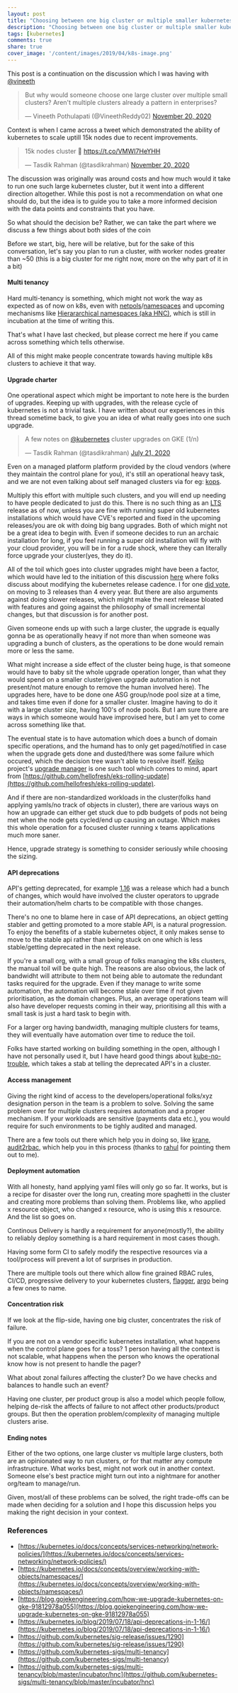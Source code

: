 ```yaml
---
layout: post
title: "Choosing between one big cluster or multiple smaller kubernetes clusters"
description: "Choosing between one big cluster or multiple smaller kubernetes clusters"
tags: [kubernetes]
comments: true
share: true
cover_image: '/content/images/2019/04/k8s-image.png'
---
```


This post is a continuation on the discussion which I was having with [@vineeth](https://twitter.com/VineethReddy02)

<blockquote class="twitter-tweet"><p lang="en" dir="ltr">But why would someone choose one large cluster over multiple small clusters? Aren&#39;t multiple clusters already a pattern in enterprises?</p>&mdash; Vineeth Pothulapati (@VineethReddy02) <a href="https://twitter.com/VineethReddy02/status/1329656769900003329?ref_src=twsrc%5Etfw">November 20, 2020</a></blockquote> <script async src="https://platform.twitter.com/widgets.js" charset="utf-8"></script>

Context is when I came across a tweet which demonstrated the ability of kubernetes to scale uptill 15k nodes due to recent improvements.

<blockquote class="twitter-tweet"><p lang="en" dir="ltr">15k nodes cluster 🤯 <a href="https://t.co/VMWI7HeYHH">https://t.co/VMWI7HeYHH</a></p>&mdash; Tasdik Rahman (@tasdikrahman) <a href="https://twitter.com/tasdikrahman/status/1329615066405093379?ref_src=twsrc%5Etfw">November 20, 2020</a></blockquote> <script async src="https://platform.twitter.com/widgets.js" charset="utf-8"></script>

The discussion was originally was around costs and how much would it take to run one such large kubernetes cluster, but it went into a different direction altogether. While this post is not a recommendation on what one should do, but the idea is to guide you to take a more informed decision with the data points and constraints that you have.

So what should the decision be? Rather, we can take the part where we discuss a few things about both sides of the coin

Before we start, big, here will be relative, but for the sake of this conversation, let's say you plan to run a cluster, with worker nodes greater than ~50 (this is a big cluster for me right now, more on the why part of it in a bit)

#### Multi tenancy

Hard multi-tenancy is something, which might not work the way as expected as of now on k8s, even with [netpols](https://kubernetes.io/docs/concepts/services-networking/network-policies/)/[namespaces](https://kubernetes.io/docs/concepts/overview/working-with-objects/namespaces/) and upcoming mechanisms like [Hierararchical namespaces (aka HNC)](https://github.com/kubernetes-sigs/multi-tenancy/blob/master/incubator/hnc), which is still in incubation at the time of writing this.

That's what I have last checked, but please correct me here if you came across something which tells otherwise.

All of this might make people concentrate towards having multiple k8s clusters to achieve it that way.

#### Upgrade charter

One operational aspect which might be important to note here is the burden of upgrades. Keeping up with upgrades, with the release cycle of kubernetes is not a trivial task. I have written about our experiences in this thread sometime back, to give you an idea of what really goes into one such upgrade.

<blockquote class="twitter-tweet"><p lang="en" dir="ltr">A few notes on <a href="https://twitter.com/kubernetes?ref_src=twsrc%5Etfw">@kubernetes</a> cluster upgrades on GKE (1/n)</p>&mdash; Tasdik Rahman (@tasdikrahman) <a href="https://twitter.com/tasdikrahman/status/1285619368353726465?ref_src=twsrc%5Etfw">July 21, 2020</a></blockquote> <script async src="https://platform.twitter.com/widgets.js" charset="utf-8"></script>

Even on a managed platform platform provided by the cloud vendors (where they maintain the control plane for you), it's still an operational heavy task, and we are not even talking about self managed clusters via for eg: [kops](https://github.com/kubernetes/kops/).

Multiply this effort with multiple such clusters, and you will end up needing to have people dedicated to just do this. There is no such thing as an [LTS](https://en.wikipedia.org/wiki/Long-term_support) release as of now, unless you are fine with running super old kubernetes installations which would have CVE's reported and fixed in the upcoming releases/you are ok with doing big bang upgrades. Both of which might not be a great idea to begin with. Even if someone decides to run an archaic installation for long, if you feel running a super old installation will fly with your cloud provider, you will be in for a rude shock, where they can literally force upgrade your cluster(yes, they do it).

All of the toil which goes into cluster upgrades might have been a factor, which would have led to the initiation of this discussion [here](https://github.com/kubernetes/sig-release/issues/1290) where folks discuss about modifying the kubernetes release cadence. I for one [did vote](https://github.com/kubernetes/sig-release/issues/1290#issuecomment-709774428), on moving to 3 releases than 4 every year. But there are also arguments against doing slower releases, which might make the next release bloated with features and going against the philosophy of small incremental changes, but that discussion is for another post.

Given someone ends up with such a large cluster, the upgrade is equally gonna be as operationally heavy if not more than when someone was upgrading a bunch of clusters, as the operations to be done would remain more or less the same.

What might increase a side effect of the cluster being huge, is that someone would have to baby sit the whole upgrade operation longer, than what they would spend on a smaller cluster(given upgrade automation is not present/not mature enough to remove the human involved here). The upgrades here, have to be done one ASG group/node pool size at a time, and takes time even if done for a smaller cluster. Imagine having to do it with a large cluster size, having 100's of node pools. But I am sure there are ways in which someone would have improvised here, but I am yet to come across something like that.

The eventual state is to have automation which does a bunch of domain specific operations, and the humand has to only get paged/notified in case when the upgrade gets done and dusted/there was some failure which occured, which the decision tree wasn't able to resolve itself. [Keiko](https://github.com/keikoproj/) project's [upgrade manager](https://github.com/keikoproj/upgrade-manager) is one such tool which comes to mind, apart from [https://github.com/hellofresh/eks-rolling-update](https://github.com/hellofresh/eks-rolling-update).

And if there are non-standardized workloads in the cluster(folks hand applying yamls/no track of objects in cluster), there are various ways on how an upgrade can either get stuck due to pdb budgets of pods not being met when the node gets cycled/end up causing an outage. Which makes this whole operation for a focused cluster running x teams applications much more saner.

Hence, upgrade strategy is something to consider seriously while choosing the sizing.

#### API deprecations

API's getting deprecated, for example [1.16](https://kubernetes.io/blog/2019/07/18/api-deprecations-in-1-16/) was a release which had a bunch of changes, which would have involved the cluster operators to upgrade their automation/helm charts to be compatible with those changes.

There's no one to blame here in case of API deprecations, an object getting stabler and getting promoted to a more stable API, is a natural progression. To enjoy the benefits of a stable kubernetes object, it only makes sense to move to the stable api rather than being stuck on one which is less stable/getting deprecated in the next release.

If you're a small org, with a small group of folks managing the k8s clusters, the manual toil will be quite high. The reasons are also obvious, the lack of bandwidht will attribute to them not being able to automate the redundant tasks required for the upgrade. Even if they manage to write some automation, the automation will become stale over time if not given prioritisation, as the domain changes. Plus, an average operations team will also have developer requests coming in their way, prioritising all this with a small task is just a hard task to begin with.

For a larger org having bandwidth, managing multiple clusters for teams, they will eventually have automation over time to reduce the toil.

Folks have started working on building something in the open, although I have not personally used it, but I have heard good things about [kube-no-trouble](https://github.com/doitintl/kube-no-trouble), which takes a stab at telling the deprecated API's in a cluster.

#### Access management

Giving the right kind of access to the developers/operational folks/xyz designation person in the team is a problem to solve. Solving the same problem over for multiple clusters requires automation and a proper mechanism. If your workloads are sensitive (payments data etc.), you would require for such environments to be tighly audited and managed.

There are a few tools out there which help you in doing so, like [krane](https://github.com/appvia/krane), [audit2rbac](https://github.com/appvia/krane), which help you in this process (thanks to [rahul](https://rmenn.in) for pointing them out to me).

#### Deployment automation

With all honesty, hand applying yaml files will only go so far. It works, but is a recipe for disaster over the long run, creating more spaghetti in the cluster and creating more problems than solving them. Problems like, who applied x resource object, who changed x resource, who is using this x resource. And the list so goes on.

Continous Delivery is hardly a requirement for anyone(mostly?), the ability to reliably deploy something is a hard requirement in most cases though.

Having some form CI to safely modify the respective resources via a tool/process will prevent a lot of surprises in production.

There are multiple tools out there which allow fine grained RBAC rules, CI/CD, progressive delivery to your kubernetes clusters, [flagger](https://flagger.app/), [argo](https://argoproj.github.io/argo-cd/) being a few ones to name.

#### Concentration risk

If we look at the flip-side, having one big cluster, concentrates the risk of failure.

If you are not on a vendor specific kubernetes installation, what happens when the control plane goes for a toss? 1 person having all the context is not scalable, what happens when the person who knows the operational know how is not present to handle the pager?

What about zonal failures affecting the cluster? Do we have checks and balances to handle such an event?

Having one cluster, per product group is also a model which people follow, helping de-risk the affects of failure to not affect other products/product groups. But then the operation problem/complexity of managing multiple clusters arise.

#### Ending notes

Either of the two options, one large cluster vs multiple large clusters, both are an opinionated way to run clusters, or for that matter any compute infrastructure. What works best, might not work out in another context. Someone else's best practice might turn out into a nightmare for another org/team to manage/run.

Given, most/all of these problems can be solved, the right trade-offs can be made when deciding for a solution and I hope this discussion helps you making the right decision in your context.

### References

- [https://kubernetes.io/docs/concepts/services-networking/network-policies/](https://kubernetes.io/docs/concepts/services-networking/network-policies/)
- [https://kubernetes.io/docs/concepts/overview/working-with-objects/namespaces/](https://kubernetes.io/docs/concepts/overview/working-with-objects/namespaces/)
- [https://blog.gojekengineering.com/how-we-upgrade-kubernetes-on-gke-91812978a055](https://blog.gojekengineering.com/how-we-upgrade-kubernetes-on-gke-91812978a055)
- [https://kubernetes.io/blog/2019/07/18/api-deprecations-in-1-16/](https://kubernetes.io/blog/2019/07/18/api-deprecations-in-1-16/)
- [https://github.com/kubernetes/sig-release/issues/1290](https://github.com/kubernetes/sig-release/issues/1290)
- [https://github.com/kubernetes-sigs/multi-tenancy](https://github.com/kubernetes-sigs/multi-tenancy)
- [https://github.com/kubernetes-sigs/multi-tenancy/blob/master/incubator/hnc](https://github.com/kubernetes-sigs/multi-tenancy/blob/master/incubator/hnc)

